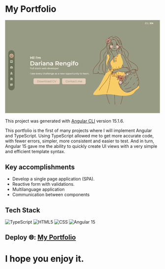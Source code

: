 # My Portfolio

![Food](./src/assets/projects/portfolio.png)

This project was generated with [Angular CLI](https://github.com/angular/angular-cli) version 15.1.6.

This portfolio is the first of many projects where I will implement Angular and TypeScript. Using TypeScript allowed me to get more accurate code, with fewer errors, simpler, more consistent and easier to test. And in turn, Angular 15 gave me the ability to quickly create UI views with a very simple and efficient template syntax.

## Key accomplishments
- Develop a single page application (SPA).
- Reactive form with validations.
- Multilanguage application
- Communication between components

## Tech Stack
![TypeScript](https://img.shields.io/badge/-TypeScript-8DD6F9?style=flat-square&logo=html5&logoColor=white)
![HTML5](https://img.shields.io/badge/-HTML5-45b8d8?style=flat-square&logo=html5&logoColor=white)
![CSS](https://img.shields.io/badge/-CSS-46a2f1?style=flat-square&logo=html5&logoColor=white)
![Angular 15](https://img.shields.io/badge/-Angular-2088FF?style=flat-square&logo=react&logoColor=white)

## Deploy 🌐: [My Portfolio](https://portfolio-jx0i14drm-darianaren.vercel.app/home)

# I hope you enjoy it.

